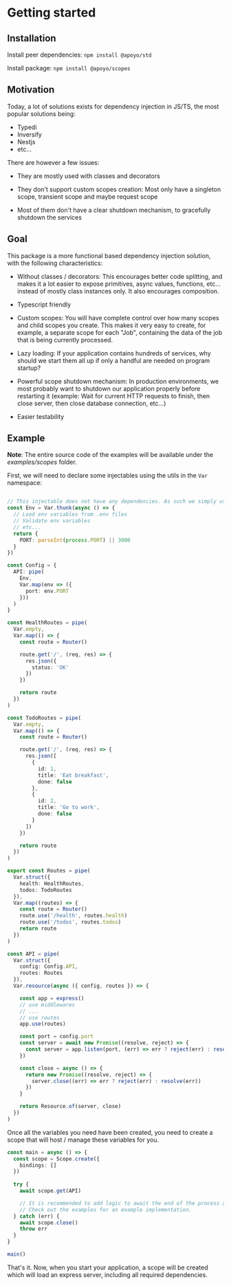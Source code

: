 # Getting started

## Installation

Install peer dependencies:
`npm install @apoyo/std`

Install package:
`npm install @apoyo/scopes`

## Motivation

Today, a lot of solutions exists for dependency injection in JS/TS, the most popular solutions being:

- Typedi
- Inversify
- Nestjs
- etc...

There are however a few issues:

- They are mostly used with classes and decorators

- They don't support custom scopes creation: Most only have a singleton scope, transient scope and maybe request scope

- Most of them don't have a clear shutdown mechanism, to gracefully shutdown the services

## Goal

This package is a more functional based dependency injection solution, with the following characteristics:

- Without classes / decorators: This encourages better code splitting, and makes it a lot easier to expose primitives, async values, functions, etc... instead of mostly class instances only. It also encourages composition.

- Typescript friendly

- Custom scopes: You will have complete control over how many scopes and child scopes you create. This makes it very easy to create, for example, a separate scope for each "Job", containing the data of the job that is being currently processed.

- Lazy loading: If your application contains hundreds of services, why should we start them all up if only a handful are needed on program startup?

- Powerful scope shutdown mechanism: In production environments, we most probably want to shutdown our application properly before restarting it (example: Wait for current HTTP requests to finish, then close server, then close database connection, etc...)

- Easier testability

## Example

**Note**: The entire source code of the examples will be available under the *examples/scopes* folder.

First, we will need to declare some injectables using the utils in the `Var` namespace:

```ts

// This injectable does not have any dependencies. As such we simply use `Var.thunk`
const Env = Var.thunk(async () => {
  // Load env variables from .env files
  // Validate env variables
  // etc...
  return {
    PORT: parseInt(process.PORT) || 3000
  }
})

const Config = {
  API: pipe(
    Env,
    Var.map(env => ({
      port: env.PORT
    }))
  )
}

const HealthRoutes = pipe(
  Var.empty,
  Var.map(() => {
    const route = Router()

    route.get('/', (req, res) => {
      res.json({
        status: 'OK'
      })
    })

    return route
  })
)

const TodoRoutes = pipe(
  Var.empty,
  Var.map(() => {
    const route = Router()

    route.get('/', (req, res) => {
      res.json([
        {
          id: 1,
          title: 'Eat breakfast',
          done: false
        },
        {
          id: 2,
          title: 'Go to work',
          done: false
        }
      ])
    })

    return route
  })
)

export const Routes = pipe(
  Var.struct({
    health: HealthRoutes,
    todos: TodoRoutes
  }),
  Var.map((routes) => {
    const route = Router()
    route.use('/health', routes.health)
    route.use('/todos', routes.todos)
    return route
  })
)

const API = pipe(
  Var.struct({
    config: Config.API, 
    routes: Routes
  }),
  Var.resource(async ({ config, routes }) => {

    const app = express()
    // use middlewares
    // ...
    // use routes
    app.use(routes)

    const port = config.port
    const server = await new Promise((resolve, reject) => {
      const server = app.listen(port, (err) => err ? reject(err) : resolve(server))
    })

    const close = async () => {
      return new Promise((resolve, reject) => {
        server.close((err) => err ? reject(err) : resolve(err))
      })
    }

    return Resource.of(server, close)
  })
)
```

Once all the variables you need have been created, you need to create a scope that will host / manage these variables for you.

```ts
const main = async () => {
  const scope = Scope.create({
    bindings: []
  })
  
  try {
    await scope.get(API)

    // It is recommended to add logic to await the end of the process and close the server gracefully.
    // Check out the examples for an example implementation.
  } catch (err) {
    await scope.close()
    throw err
  }
}

main()
```

That's it. Now, when you start your application, a scope will be created which will load an express server, including all required dependencies.
